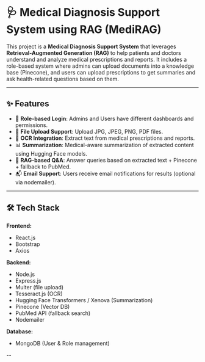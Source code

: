 # 🩺 Medical Diagnosis Support System using RAG (MediRAG)

This project is a **Medical Diagnosis Support System** that leverages **Retrieval-Augmented Generation (RAG)** to help patients and doctors understand and analyze medical prescriptions and reports. It includes a role-based system where admins can upload documents into a knowledge base (Pinecone), and users can upload prescriptions to get summaries and ask health-related questions based on them.

---

## ✨ Features

- 🔐 **Role-based Login**: Admins and Users have different dashboards and permissions.
- 📄 **File Upload Support**: Upload JPG, JPEG, PNG, PDF files.
- 🧠 **OCR Integration**: Extract text from medical prescriptions and reports.
- 📊 **Summarization**: Medical-aware summarization of extracted content using Hugging Face models.
- 🔎 **RAG-based Q&A**: Answer queries based on extracted text + Pinecone + fallback to PubMed.
- 📬 **Email Support**: Users receive email notifications for results (optional via nodemailer).

---

## 🛠️ Tech Stack

**Frontend:**
- React.js
- Bootstrap
- Axios

**Backend:**
- Node.js
- Express.js
- Multer (file upload)
- Tesseract.js (OCR)
- Hugging Face Transformers / Xenova (Summarization)
- Pinecone (Vector DB)
- PubMed API (fallback search)
- Nodemailer

**Database:**
- MongoDB (User & Role management)

--
